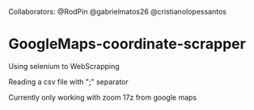 Collaborators: @RodPin @gabrielmatos26 @cristianolopessantos

# GoogleMaps-coordinate-scrapper

Using selenium to WebScrapping

Reading a csv file with ";" separator

Currently only working with zoom 17z from google maps
